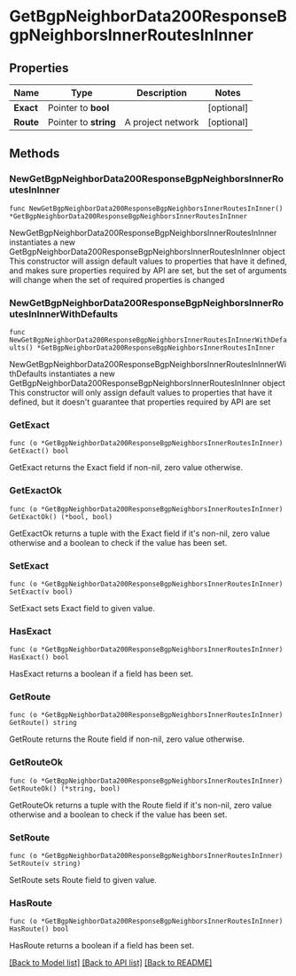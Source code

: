# GetBgpNeighborData200ResponseBgpNeighborsInnerRoutesInInner

## Properties

Name | Type | Description | Notes
------------ | ------------- | ------------- | -------------
**Exact** | Pointer to **bool** |  | [optional] 
**Route** | Pointer to **string** | A project network | [optional] 

## Methods

### NewGetBgpNeighborData200ResponseBgpNeighborsInnerRoutesInInner

`func NewGetBgpNeighborData200ResponseBgpNeighborsInnerRoutesInInner() *GetBgpNeighborData200ResponseBgpNeighborsInnerRoutesInInner`

NewGetBgpNeighborData200ResponseBgpNeighborsInnerRoutesInInner instantiates a new GetBgpNeighborData200ResponseBgpNeighborsInnerRoutesInInner object
This constructor will assign default values to properties that have it defined,
and makes sure properties required by API are set, but the set of arguments
will change when the set of required properties is changed

### NewGetBgpNeighborData200ResponseBgpNeighborsInnerRoutesInInnerWithDefaults

`func NewGetBgpNeighborData200ResponseBgpNeighborsInnerRoutesInInnerWithDefaults() *GetBgpNeighborData200ResponseBgpNeighborsInnerRoutesInInner`

NewGetBgpNeighborData200ResponseBgpNeighborsInnerRoutesInInnerWithDefaults instantiates a new GetBgpNeighborData200ResponseBgpNeighborsInnerRoutesInInner object
This constructor will only assign default values to properties that have it defined,
but it doesn't guarantee that properties required by API are set

### GetExact

`func (o *GetBgpNeighborData200ResponseBgpNeighborsInnerRoutesInInner) GetExact() bool`

GetExact returns the Exact field if non-nil, zero value otherwise.

### GetExactOk

`func (o *GetBgpNeighborData200ResponseBgpNeighborsInnerRoutesInInner) GetExactOk() (*bool, bool)`

GetExactOk returns a tuple with the Exact field if it's non-nil, zero value otherwise
and a boolean to check if the value has been set.

### SetExact

`func (o *GetBgpNeighborData200ResponseBgpNeighborsInnerRoutesInInner) SetExact(v bool)`

SetExact sets Exact field to given value.

### HasExact

`func (o *GetBgpNeighborData200ResponseBgpNeighborsInnerRoutesInInner) HasExact() bool`

HasExact returns a boolean if a field has been set.

### GetRoute

`func (o *GetBgpNeighborData200ResponseBgpNeighborsInnerRoutesInInner) GetRoute() string`

GetRoute returns the Route field if non-nil, zero value otherwise.

### GetRouteOk

`func (o *GetBgpNeighborData200ResponseBgpNeighborsInnerRoutesInInner) GetRouteOk() (*string, bool)`

GetRouteOk returns a tuple with the Route field if it's non-nil, zero value otherwise
and a boolean to check if the value has been set.

### SetRoute

`func (o *GetBgpNeighborData200ResponseBgpNeighborsInnerRoutesInInner) SetRoute(v string)`

SetRoute sets Route field to given value.

### HasRoute

`func (o *GetBgpNeighborData200ResponseBgpNeighborsInnerRoutesInInner) HasRoute() bool`

HasRoute returns a boolean if a field has been set.


[[Back to Model list]](../README.md#documentation-for-models) [[Back to API list]](../README.md#documentation-for-api-endpoints) [[Back to README]](../README.md)


